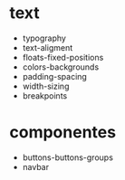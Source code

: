 # text
- typography
- text-aligment
- floats-fixed-positions
- colors-backgrounds
- padding-spacing
- width-sizing
- breakpoints

# componentes
- buttons-buttons-groups
- navbar
